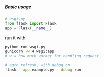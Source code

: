 ##### Basic usage
```python
# wsgi.py
from flask import Flask 
app = Flask(__name__)
```
run it with
```sh
python run wsgi.py
gunicorn -w 4 wsgi:app
# w = how much worker for handling request

# auto refresh, with debug on
flask --app example.py --debug run
```
